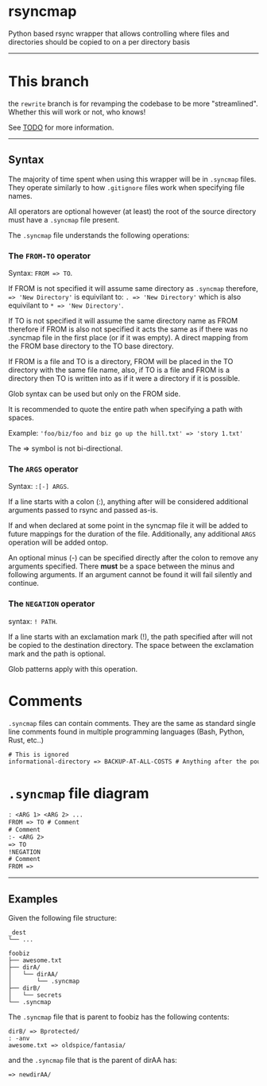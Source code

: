 # rsyncmap
Python based rsync wrapper that allows controlling where files and directories should be copied to on a per directory basis

---
# This branch
the `rewrite` branch is for revamping the codebase to be more "streamlined". Whether this will work or not, who knows!

See [TODO](TODO.md) for more information.

---
## Syntax

The majority of time spent when using this wrapper will be in `.syncmap` files.
They operate similarly to how `.gitignore` files work when specifying file names.

All operators are optional however (at least) the root of the source directory must have a `.syncmap` file present.

The `.syncmap` file understands the following operations:

### The `FROM-TO` operator

Syntax: `FROM => TO`.

If FROM is not specified it will assume same directory as `.syncmap`
therefore, `=> 'New Directory'` is equivilant to: `. => 'New Directory'` which is also equivilant to `* => 'New Directory'`.

If TO is not specified it will assume the same directory name as FROM therefore if FROM is also not specified it acts the same as if there was no .syncmap file in the first place (or if it was empty). A direct mapping from the FROM base directory to the TO base directory.

If FROM is a file and TO is a directory, FROM will be placed in the TO directory with the same file name, also, if TO is a file and FROM is a directory then TO is written into as if it were a directory if it is possible.

Glob syntax can be used but only on the FROM side.

It is recommended to quote the entire path when specifying a path with spaces.

Example: ` 'foo/biz/foo and biz go up the hill.txt' => 'story 1.txt' `

The => symbol is not bi-directional.

### The `ARGS` operator

Syntax: `:[-] ARGS`.

If a line starts with a colon (:), anything after will be considered additional arguments passed to rsync and passed as-is.

If and when declared at some point in the syncmap file it will be added to future mappings for the duration of the file. Additionally, any additional `ARGS` operation will be added ontop.

An optional minus (-) can be specified directly after the colon to remove any arguments specified. There **must** be a space between the minus and following arguments. If an argument cannot be found it will fail silently and continue.

### The `NEGATION` operator

syntax: `! PATH`.

If a line starts with an exclamation mark (!), the path specified after will not be copied to the destination directory. The space between the exclamation mark and the path is optional.

Glob patterns apply with this operation.

# Comments

`.syncmap` files can contain comments.
They are the same as standard single line comments found in multiple programming languages (Bash, Python, Rust, etc..)
```txt
# This is ignored
informational-directory => BACKUP-AT-ALL-COSTS # Anything after the pound sign is ignored, unless quoted
```


# `.syncmap` file diagram
```txt
: <ARG 1> <ARG 2> ...
FROM => TO # Comment
# Comment
:- <ARG 2>
=> TO
!NEGATION
# Comment
FROM =>
```

---
## Examples

Given the following file structure:

```
_dest
└── ...

foobiz
├── awesome.txt
├── dirA/
│   └── dirAA/
│       └── .syncmap
├── dirB/
│   └── secrets
└── .syncmap
```

The `.syncmap` file that is parent to foobiz has the following contents:

```
dirB/ => Bprotected/
: -anv
awesome.txt => oldspice/fantasia/
```

and the `.syncmap` file that is the parent of dirAA has:

```
=> newdirAA/
```
